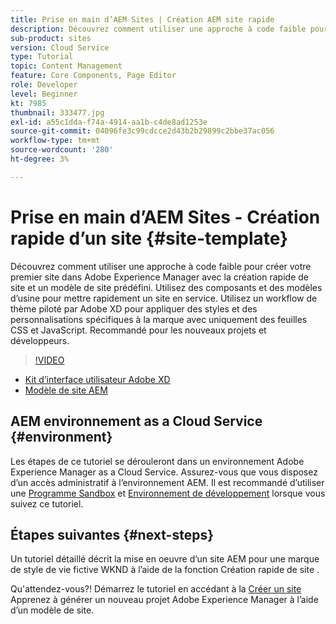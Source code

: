```yaml
---
title: Prise en main d’AEM Sites | Création AEM site rapide
description: Découvrez comment utiliser une approche à code faible pour créer votre premier site dans Adobe Experience Manager avec la création rapide de site et un modèle de site prédéfini. Utilisez des composants et des modèles d’usine pour mettre rapidement un site en service. Utilisez un workflow de thème piloté par Adobe XD pour appliquer des styles et des personnalisations spécifiques à la marque avec uniquement des feuilles CSS et JavaScript. Il est recommandé de créer des projets et des développeurs.
sub-product: sites
version: Cloud Service
type: Tutorial
topic: Content Management
feature: Core Components, Page Editor
role: Developer
level: Beginner
kt: 7985
thumbnail: 333477.jpg
exl-id: a55c1dda-f74a-4914-aa1b-c4de8ad1253e
source-git-commit: 04096fe3c99cdcce2d43b2b29899c2bbe37ac056
workflow-type: tm+mt
source-wordcount: '280'
ht-degree: 3%

---
```


# Prise en main d’AEM Sites - Création rapide d’un site {#site-template}

Découvrez comment utiliser une approche à code faible pour créer votre premier site dans Adobe Experience Manager avec la création rapide de site et un modèle de site prédéfini. Utilisez des composants et des modèles d’usine pour mettre rapidement un site en service. Utilisez un workflow de thème piloté par Adobe XD pour appliquer des styles et des personnalisations spécifiques à la marque avec uniquement des feuilles CSS et JavaScript. Recommandé pour les nouveaux projets et développeurs.

>[!VIDEO](https://video.tv.adobe.com/v/333477/?quality=12&learn=on)

* [Kit d’interface utilisateur Adobe XD](https://github.com/adobe/aem-site-template-basic/blob/main/files/wireframe.xd)
* [Modèle de site AEM](https://github.com/adobe/aem-site-template-basic)

## AEM environnement as a Cloud Service {#environment}

Les étapes de ce tutoriel se dérouleront dans un environnement Adobe Experience Manager as a Cloud Service. Assurez-vous que vous disposez d’un accès administratif à l’environnement AEM. Il est recommandé d’utiliser une [Programme Sandbox](https://experienceleague.adobe.com/docs/experience-manager-cloud-service/onboarding/getting-access/sandbox-programs/introduction-sandbox-programs.html) et [Environnement de développement](https://experienceleague.adobe.com/docs/experience-manager-cloud-service/implementing/using-cloud-manager/manage-environments.html?lang=fr) lorsque vous suivez ce tutoriel.

## Étapes suivantes {#next-steps}

Un tutoriel détaillé décrit la mise en oeuvre d’un site AEM pour une marque de style de vie fictive WKND à l’aide de la fonction Création rapide de site .

Qu&#39;attendez-vous?! Démarrez le tutoriel en accédant à la [Créer un site](create-site.md) Apprenez à générer un nouveau projet Adobe Experience Manager à l’aide d’un modèle de site.
